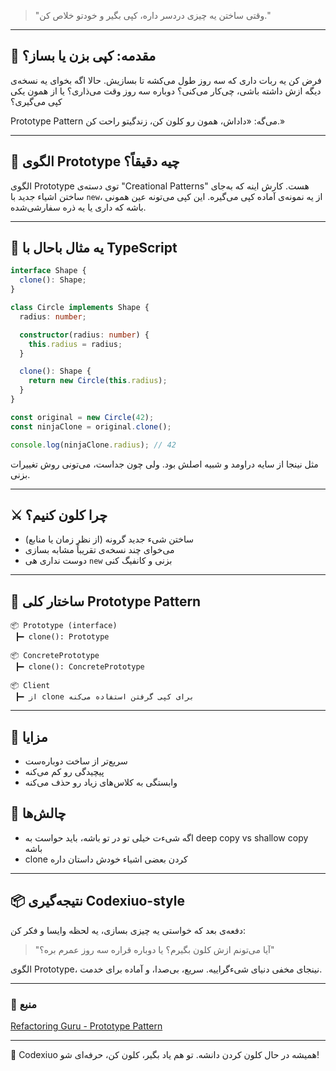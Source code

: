> "وقتی ساختن یه چیزی دردسر داره، کپی بگیر و خودتو خلاص کن."

---

## 🥷 مقدمه: کپی بزن یا بساز؟

فرض کن یه ربات داری که سه روز طول می‌کشه تا بسازیش. حالا اگه بخوای یه نسخه‌ی دیگه ازش داشته باشی، چی‌کار می‌کنی؟ دوباره سه روز وقت می‌ذاری؟ یا از همون یکی کپی می‌گیری؟

Prototype Pattern می‌گه: «داداش، همون رو کلون کن، زندگیتو راحت کن.»

---

## 🧬 الگوی Prototype چیه دقیقاً؟

الگوی Prototype توی دسته‌ی "Creational Patterns" هست. کارش اینه که به‌جای ساختن اشیاء جدید با `new`، از یه نمونه‌ی آماده کپی می‌گیره. این کپی می‌تونه عین همونی باشه که داری یا یه ذره سفارشی‌شده.

---

## 🧪 یه مثال باحال با TypeScript

```ts
interface Shape {
  clone(): Shape;
}

class Circle implements Shape {
  radius: number;

  constructor(radius: number) {
    this.radius = radius;
  }

  clone(): Shape {
    return new Circle(this.radius);
  }
}

const original = new Circle(42);
const ninjaClone = original.clone();

console.log(ninjaClone.radius); // 42
```

مثل نینجا از سایه دراومد و شبیه اصلش بود. ولی چون جداست، می‌تونی روش تغییرات بزنی.

---

## ⚔️ چرا کلون کنیم؟

- ساختن شیء جدید گرونه (از نظر زمان یا منابع)
- می‌خوای چند نسخه‌ی تقریباً مشابه بسازی
- دوست نداری هی `new` بزنی و کانفیگ کنی

---

## 🧱 ساختار کلی Prototype Pattern

```
📦 Prototype (interface)
 ┣━ clone(): Prototype

📦 ConcretePrototype
 ┣━ clone(): ConcretePrototype

📦 Client
 ┣━ از clone برای کپی گرفتن استفاده می‌کنه
```

---

## 🌟 مزایا

- سریع‌تر از ساخت دوباره‌ست
- پیچیدگی رو کم می‌کنه
- وابستگی به کلاس‌های زیاد رو حذف می‌کنه

## 🐛 چالش‌ها

- اگه شیءت خیلی تو در تو باشه، باید حواست به deep copy vs shallow copy باشه
- clone کردن بعضی اشیاء خودش داستان داره

---

## 📦 نتیجه‌گیری Codexiuo-style

دفعه‌ی بعد که خواستی یه چیزی بسازی، یه لحظه وایسا و فکر کن:

> "آیا می‌تونم ازش کلون بگیرم؟ یا دوباره قراره سه روز عمرم بره؟"

الگوی Prototype، نینجای مخفی دنیای شیء‌گراییه. سریع، بی‌صدا، و آماده برای خدمت.

---

### 🔗 منبع

[Refactoring Guru - Prototype Pattern](https://refactoring.guru/design-patterns/prototype/typescript/example)

---

🧠 Codexiuo همیشه در حال کلون کردن دانشه. تو هم یاد بگیر، کلون کن، حرفه‌ای شو!
